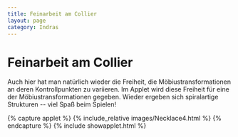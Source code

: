 ```yaml
---
title: Feinarbeit am Collier
layout: page
category: Indras
---
```


# Feinarbeit am Collier

Auch hier hat man natürlich wieder die Freiheit, die Möbiustransformationen an deren Kontrollpunkten zu variieren. Im Applet wird diese Freiheit für eine der Möbiustransformationen gegeben. Wieder ergeben sich spiralartige Strukturen -- viel Spaß beim Spielen!

{% capture applet %} {% include_relative images/Necklace4.html %} {% endcapture %}
{% include showapplet.html %}
